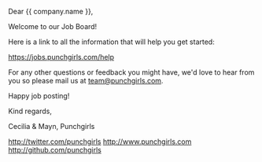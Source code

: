 Dear {{ company.name }},

Welcome to our Job Board!

Here is a link to all the information that will help you get started:

https://jobs.punchgirls.com/help

For any other questions or feedback you might have, we'd love to hear from you so please mail us at team@punchgirls.com.

Happy job posting!

Kind regards,

Cecilia & Mayn,
Punchgirls

http://twitter.com/punchgirls
http://www.punchgirls.com
http://github.com/punchgirls

